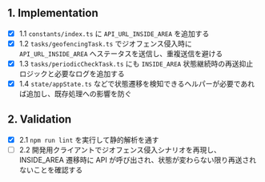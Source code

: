 ## 1. Implementation

- [x] 1.1 `constants/index.ts` に `API_URL_INSIDE_AREA` を追加する
- [x] 1.2 `tasks/geofencingTask.ts` でジオフェンス侵入時に `API_URL_INSIDE_AREA` へステータスを送信し、重複送信を避ける
- [x] 1.3 `tasks/periodicCheckTask.ts` にも `INSIDE_AREA` 状態継続時の再送抑止ロジックと必要なログを追加する
- [x] 1.4 `state/appState.ts` などで状態遷移を検知できるヘルパーが必要であれば追加し、既存処理への影響を防ぐ

## 2. Validation

- [x] 2.1 `npm run lint` を実行して静的解析を通す
- [ ] 2.2 開発用クライアントでジオフェンス侵入シナリオを再現し、INSIDE_AREA 遷移時に API が呼び出され、状態が変わらない限り再送されないことを確認する
